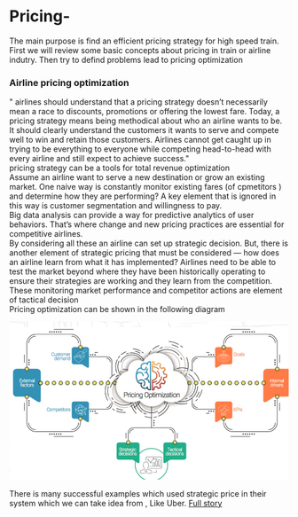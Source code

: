 # Pricing-
The main purpose is find an efficient pricing strategy for high speed train. <br/>
First we will review some basic concepts about  pricing in train or airline indutry. Then try to defind problems lead to 
pricing optimization <br/> 
### Airline pricing optimization 
" airlines should understand that a pricing strategy doesn’t necessarily mean a race to discounts, promotions or offering the lowest fare. Today, a pricing strategy means being methodical about who an airline wants to be. It should clearly understand the customers it wants to serve and compete well to win and retain those customers. Airlines cannot get caught up in trying to be everything to everyone while competing head-to-head with every airline and still expect to achieve success." <br/>
 pricing strategy can be a tools for total revenue optimization <br/>
 Assume an airline want to serve a new destination or grow an existing market. One naive way is  constantly monitor existing fares (of cpmetitors ) and determine how they are performing? A key element  that is ignored in this way is customer segmentation and willingness to pay. <br/>
 Big data analysis can provide a way for predictive analytics of user behaviors. That’s where change and new pricing practices are essential for competitive airlines. <br/>
 By considering all these an airline can set up strategic decision. But, there is another element of strategic pricing that must be considered — how does an airline learn from what it has implemented? Airlines need to be able to test the market beyond where they have been historically operating to ensure their strategies are working and they learn from the competition.
 These monitoring market performance and competitor actions are element of tactical decision <br/>
 Pricing optimization can be shown in the following diagram 
 
 ![pric opt](https://github.com/hamidehhhs/Pricing-/blob/master/Screen%20Shot%202018-10-25%20at%206.27.02%20PM.png)
 
 There is many successful examples which used strategic price in their system which we can take idea from , Like Uber. 
[Full story](http://www.ascendforairlines.com/2017-issue-no-2/pricing-optimization)
